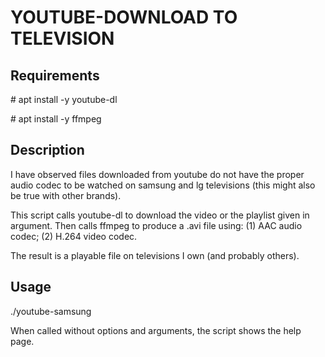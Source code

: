 # YOUTUBE-DOWNLOAD TO TELEVISION

## Requirements
\# apt install -y youtube-dl

\# apt install -y ffmpeg

## Description
I have observed files downloaded from youtube do not have the proper audio codec to be watched on samsung and lg televisions (this might also be true with other brands).

This script calls youtube-dl to download the video or the playlist given in argument.  Then calls ffmpeg to produce a .avi file using: (1) AAC audio codec; (2) H.264 video codec.

The result is a playable file on televisions I own (and probably others).

## Usage
./youtube-samsung

When called without options and arguments, the script shows the help page.
